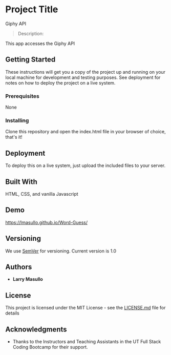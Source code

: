 # Project Title

Giphy API

> Description:

This app accesses the Giphy API

## Getting Started

These instructions will get you a copy of the project up and running on your local machine for development and testing purposes. See deployment for notes on how to deploy the project on a live system.

### Prerequisites

None

### Installing

Clone this repository and open the index.html file in your browser of choice, that's it!

## Deployment

To deploy this on a live system, just upload the included files to your server.

## Built With

HTML, CSS, and vanilla Javascript

## Demo

https://lmasullo.github.io/Word-Guess/

## Versioning

We use [SemVer](http://semver.org/) for versioning. 
Current version is 1.0

## Authors

* **Larry Masullo**

## License

This project is licensed under the MIT License - see the [LICENSE.md](LICENSE.md) file for details

## Acknowledgments

* Thanks to the Instructors and Teaching Assistants in the UT Full Stack Coding Bootcamp for their support. 

